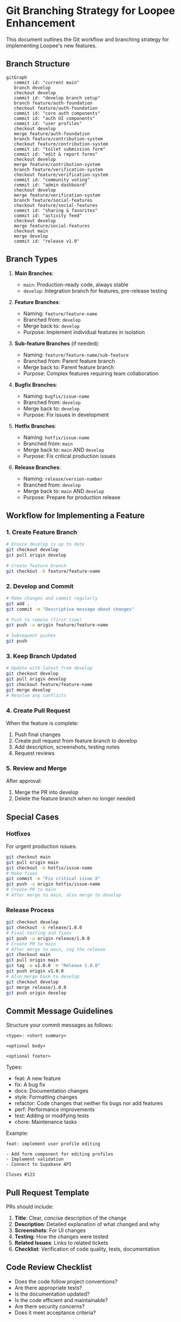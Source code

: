 # Git Branching Strategy for Loopee Enhancement

This document outlines the Git workflow and branching strategy for implementing Loopee's new features.

## Branch Structure

```mermaid
gitGraph
   commit id: "current main"
   branch develop
   checkout develop
   commit id: "develop branch setup"
   branch feature/auth-foundation
   checkout feature/auth-foundation
   commit id: "core auth components"
   commit id: "auth UI components"
   commit id: "user profiles"
   checkout develop
   merge feature/auth-foundation
   branch feature/contribution-system
   checkout feature/contribution-system
   commit id: "toilet submission form"
   commit id: "edit & report forms"
   checkout develop
   merge feature/contribution-system
   branch feature/verification-system
   checkout feature/verification-system
   commit id: "community voting"
   commit id: "admin dashboard"
   checkout develop
   merge feature/verification-system
   branch feature/social-features
   checkout feature/social-features
   commit id: "sharing & favorites"
   commit id: "activity feed"
   checkout develop
   merge feature/social-features
   checkout main
   merge develop
   commit id: "release v1.0"
```

## Branch Types

1. **Main Branches**:
   - `main`: Production-ready code, always stable
   - `develop`: Integration branch for features, pre-release testing

2. **Feature Branches**:
   - Naming: `feature/feature-name`
   - Branched from: `develop`
   - Merge back to: `develop`
   - Purpose: Implement individual features in isolation

3. **Sub-feature Branches** (if needed):
   - Naming: `feature/feature-name/sub-feature`
   - Branched from: Parent feature branch
   - Merge back to: Parent feature branch
   - Purpose: Complex features requiring team collaboration

4. **Bugfix Branches**:
   - Naming: `bugfix/issue-name`
   - Branched from: `develop`
   - Merge back to: `develop`
   - Purpose: Fix issues in development

5. **Hotfix Branches**:
   - Naming: `hotfix/issue-name`
   - Branched from: `main`
   - Merge back to: `main` AND `develop`
   - Purpose: Fix critical production issues

6. **Release Branches**:
   - Naming: `release/version-number`
   - Branched from: `develop`
   - Merge back to: `main` AND `develop`
   - Purpose: Prepare for production release

## Workflow for Implementing a Feature

### 1. Create Feature Branch

```bash
# Ensure develop is up to date
git checkout develop
git pull origin develop

# Create feature branch
git checkout -b feature/feature-name
```

### 2. Develop and Commit

```bash
# Make changes and commit regularly
git add .
git commit -m "Descriptive message about changes"

# Push to remote (first time)
git push -u origin feature/feature-name

# Subsequent pushes
git push
```

### 3. Keep Branch Updated

```bash
# Update with latest from develop
git checkout develop
git pull origin develop
git checkout feature/feature-name
git merge develop
# Resolve any conflicts
```

### 4. Create Pull Request

When the feature is complete:
1. Push final changes
2. Create pull request from feature branch to develop
3. Add description, screenshots, testing notes
4. Request reviews

### 5. Review and Merge

After approval:
1. Merge the PR into develop
2. Delete the feature branch when no longer needed

## Special Cases

### Hotfixes

For urgent production issues:

```bash
git checkout main
git pull origin main
git checkout -b hotfix/issue-name
# Make fixes
git commit -m "Fix critical issue X"
git push -u origin hotfix/issue-name
# Create PR to main
# After merge to main, also merge to develop
```

### Release Process

```bash
git checkout develop
git checkout -b release/1.0.0
# Final testing and fixes
git push -u origin release/1.0.0
# Create PR to main
# After merge to main, tag the release
git checkout main
git pull origin main
git tag -a v1.0.0 -m "Release 1.0.0"
git push origin v1.0.0
# Also merge back to develop
git checkout develop
git merge release/1.0.0
git push origin develop
```

## Commit Message Guidelines

Structure your commit messages as follows:

```
<type>: <short summary>

<optional body>

<optional footer>
```

Types:
- feat: A new feature
- fix: A bug fix
- docs: Documentation changes
- style: Formatting changes
- refactor: Code changes that neither fix bugs nor add features
- perf: Performance improvements
- test: Adding or modifying tests
- chore: Maintenance tasks

Example:
```
feat: implement user profile editing

- Add form component for editing profiles
- Implement validation
- Connect to Supabase API

Closes #123
```

## Pull Request Template

PRs should include:

1. **Title**: Clear, concise description of the change
2. **Description**: Detailed explanation of what changed and why
3. **Screenshots**: For UI changes
4. **Testing**: How the changes were tested
5. **Related Issues**: Links to related tickets
6. **Checklist**: Verification of code quality, tests, documentation

## Code Review Checklist

- Does the code follow project conventions?
- Are there appropriate tests?
- Is the documentation updated?
- Is the code efficient and maintainable?
- Are there security concerns?
- Does it meet acceptance criteria?
